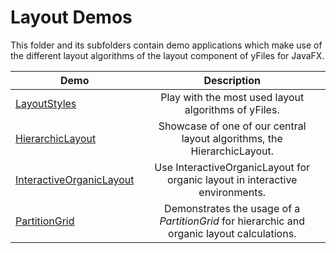 
# Layout Demos
  

 This folder and its subfolders contain demo applications which make use of the different layout algorithms of the layout component of yFiles for JavaFX.   

| Demo | Description |
|------|:-----------:|
|[LayoutStyles](../../src/layout/layoutstyles/README.md)| Play with the most used layout algorithms of yFiles. |
|[HierarchicLayout](../../src/layout/hierarchiclayout/README.md)| Showcase of one of our central layout algorithms, the HierarchicLayout. |
|[InteractiveOrganicLayout](../../src/layout/interactiveorganic/README.md)| Use InteractiveOrganicLayout for organic layout in interactive environments. |
|[PartitionGrid](../../src/layout/partitiongrid/README.md)| Demonstrates the usage of a *PartitionGrid* for hierarchic and organic layout calculations. |
